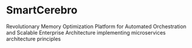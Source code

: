 # SmartCerebro
Revolutionary Memory Optimization Platform for Automated Orchestration and Scalable Enterprise Architecture implementing microservices architecture principles
